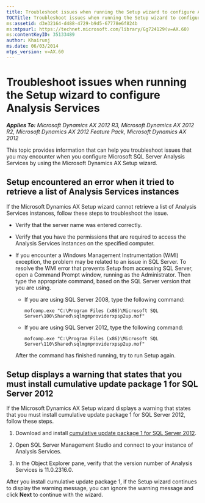 ```yaml
---
title: Troubleshoot issues when running the Setup wizard to configure Analysis Services
TOCTitle: Troubleshoot issues when running the Setup wizard to configure Analysis Services
ms:assetid: d3e32164-d488-4729-b9d5-67778e6f824b
ms:mtpsurl: https://technet.microsoft.com/library/Gg724129(v=AX.60)
ms:contentKeyID: 35133489
author: Khairunj
ms.date: 06/03/2014
mtps_version: v=AX.60
---
```


# Troubleshoot issues when running the Setup wizard to configure Analysis Services 


_**Applies To:** Microsoft Dynamics AX 2012 R3, Microsoft Dynamics AX 2012 R2, Microsoft Dynamics AX 2012 Feature Pack, Microsoft Dynamics AX 2012_

This topic provides information that can help you troubleshoot issues that you may encounter when you configure Microsoft SQL Server Analysis Services by using the Microsoft Dynamics AX Setup wizard.

## Setup encountered an error when it tried to retrieve a list of Analysis Services instances

If the Microsoft Dynamics AX Setup wizard cannot retrieve a list of Analysis Services instances, follow these steps to troubleshoot the issue.

  - Verify that the server name was entered correctly.

  - Verify that you have the permissions that are required to access the Analysis Services instances on the specified computer.

  - If you encounter a Windows Management Instrumentation (WMI) exception, the problem may be related to an issue in SQL Server. To resolve the WMI error that prevents Setup from accessing SQL Server, open a Command Prompt window, running as the Administrator. Then type the appropriate command, based on the SQL Server version that you are using.
    
      - If you are using SQL Server 2008, type the following command:
        
            mofcomp.exe "C:\Program Files (x86)\Microsoft SQL Server\100\Shared\sqlmgmproviderxpsp2up.mof"
    
      - If you are using SQL Server 2012, type the following command:
        
            mofcomp.exe "C:\Program Files (x86)\Microsoft SQL Server\110\Shared\sqlmgmproviderxpsp2up.mof"
    
    After the command has finished running, try to run Setup again.

## Setup displays a warning that states that you must install cumulative update package 1 for SQL Server 2012

If the Microsoft Dynamics AX Setup wizard displays a warning that states that you must install cumulative update package 1 for SQL Server 2012, follow these steps.

1.  Download and install [cumulative update package 1 for SQL Server 2012](https://support.microsoft.com/kb/2679368).

2.  Open SQL Server Management Studio and connect to your instance of Analysis Services.

3.  In the Object Explorer pane, verify that the version number of Analysis Services is 11.0.2316.0.

After you install cumulative update package 1, if the Setup wizard continues to display the warning message, you can ignore the warning message and click **Next** to continue with the wizard.

  


